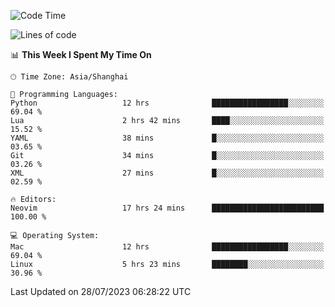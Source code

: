 <!--START_SECTION:waka-->
![Code Time](http://img.shields.io/badge/Code%20Time-1%2C467%20hrs%207%20mins-blue)

![Lines of code](https://img.shields.io/badge/From%20Hello%20World%20I%27ve%20Written-271.7%20thousand%20lines%20of%20code-blue)

📊 **This Week I Spent My Time On** 

```text
🕑︎ Time Zone: Asia/Shanghai

💬 Programming Languages: 
Python                   12 hrs              █████████████████░░░░░░░░   69.04 % 
Lua                      2 hrs 42 mins       ████░░░░░░░░░░░░░░░░░░░░░   15.52 % 
YAML                     38 mins             █░░░░░░░░░░░░░░░░░░░░░░░░   03.65 % 
Git                      34 mins             █░░░░░░░░░░░░░░░░░░░░░░░░   03.26 % 
XML                      27 mins             █░░░░░░░░░░░░░░░░░░░░░░░░   02.59 % 

🔥 Editors: 
Neovim                   17 hrs 24 mins      █████████████████████████   100.00 % 

💻 Operating System: 
Mac                      12 hrs              █████████████████░░░░░░░░   69.04 % 
Linux                    5 hrs 23 mins       ████████░░░░░░░░░░░░░░░░░   30.96 % 
```


 Last Updated on 28/07/2023 06:28:22 UTC
<!--END_SECTION:waka-->
